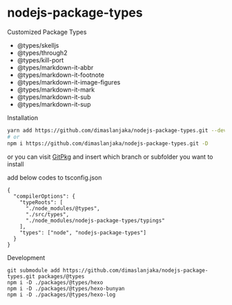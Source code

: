 # nodejs-package-types
Customized Package Types
- @types/skelljs
- @types/through2
- @types/kill-port
- @types/markdown-it-abbr
- @types/markdown-it-footnote
- @types/markdown-it-image-figures
- @types/markdown-it-mark
- @types/markdown-it-sub
- @types/markdown-it-sup

Installation
```bash
yarn add https://github.com/dimaslanjaka/nodejs-package-types.git --dev
# or
npm i https://github.com/dimaslanjaka/nodejs-package-types.git -D
```

or you can visit [GitPkg](https://gitpkg.vercel.app/) and insert which branch or subfolder you want to install

add below codes to tsconfig.json
```jsonc
{
  "compilerOptions": {
    "typeRoots": [
      "./node_modules/@types",
      "./src/types",
      "./node_modules/nodejs-package-types/typings"
    ],
    "types": ["node", "nodejs-package-types"]
  }
}
```

Development
```shell
git submodule add https://github.com/dimaslanjaka/nodejs-package-types.git packages/@types
npm i -D ./packages/@types/hexo
npm i -D ./packages/@types/hexo-bunyan
npm i -D ./packages/@types/hexo-log
```
